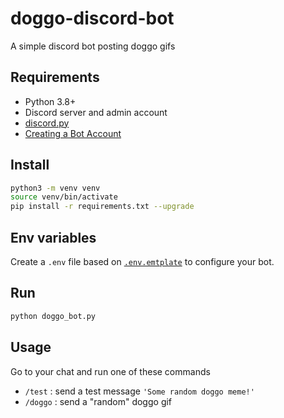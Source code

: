 # doggo-discord-bot
A simple discord bot posting doggo gifs

## Requirements

- Python 3.8+
- Discord server and admin account
- [discord.py](https://discordpy.readthedocs.io/)
- [Creating a Bot Account](https://discordpy.readthedocs.io/en/stable/discord.html)

## Install

```sh
python3 -m venv venv
source venv/bin/activate
pip install -r requirements.txt --upgrade
```

## Env variables

Create a `.env` file based on [`.env.emtplate`](.env.template) to configure 
your bot.

## Run

```sh
python doggo_bot.py
```

## Usage

Go to your chat and run one of these commands

- `/test` : send a test message `'Some random doggo meme!'`
- `/doggo` : send a "random" doggo gif

